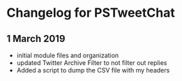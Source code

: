 # Changelog for PSTweetChat

## 1 March 2019

+ initial module files and organization
+ updated Twitter Archive Filter to not filter out replies
+ Added a script to dump the CSV file with my headers
